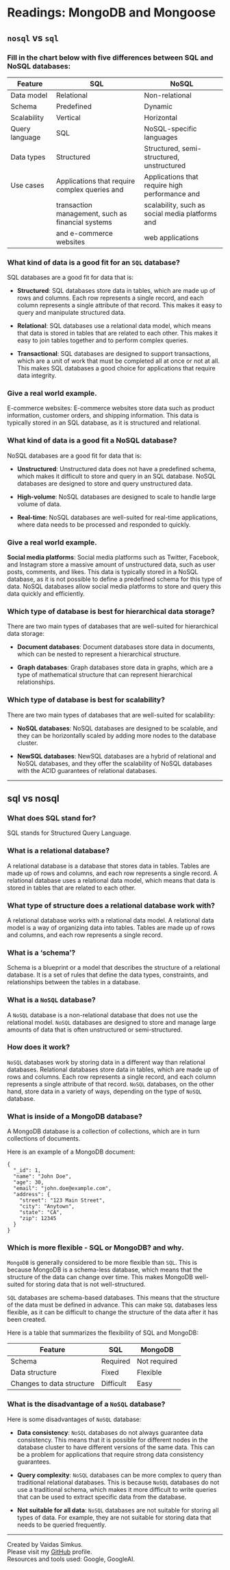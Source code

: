 # Readings: MongoDB and Mongoose

## `nosql` vs `sql`

### Fill in the chart below with five differences between SQL and NoSQL databases:

| Feature        | SQL                                                | NoSQL                                               |
|--------------- | -------------------------------------------------- | --------------------------------------------------- |
| Data model     | Relational                                         | Non-relational                                      |
| Schema         | Predefined                                         | Dynamic                                             |
| Scalability    | Vertical                                           | Horizontal                                          |
| Query language | SQL                                                | NoSQL-specific languages                            |
| Data types     | Structured                                         | Structured, semi-structured, unstructured           |
| Use cases      | Applications that require complex queries and     | Applications that require high performance and     |
|                | transaction management, such as financial systems | scalability, such as social media platforms and    |
|                | and e-commerce websites                            | web applications                                    |


### What kind of data is a good fit for an `SQL` database?

SQL databases are a good fit for data that is:

* **Structured**: SQL databases store data in tables, which are made up of rows and columns. Each row represents a single record, and each column represents a single attribute of that record. This makes it easy to query and manipulate structured data.

* **Relational**: SQL databases use a relational data model, which means that data is stored in tables that are related to each other. This makes it easy to join tables together and to perform complex queries.

* **Transactional**: SQL databases are designed to support transactions, which are a unit of work that must be completed all at once or not at all. This makes SQL databases a good choice for applications that require data integrity.

### Give a real world example.

E-commerce websites: E-commerce websites store data such as product information, customer orders, and shipping information. This data is typically stored in an SQL database, as it is structured and relational.

### What kind of data is a good fit a NoSQL database?

NoSQL databases are a good fit for data that is:

* **Unstructured**: Unstructured data does not have a predefined schema, which makes it difficult to store and query in an SQL database. NoSQL databases are designed to store and query unstructured data.

* **High-volume**: NoSQL databases are designed to scale to handle large volume of data.

* **Real-time**: NoSQL databases are well-suited for real-time applications, where data needs to be processed and responded to quickly.

### Give a real world example.

**Social media platforms**: Social media platforms such as Twitter, Facebook, and Instagram store a massive amount of unstructured data, such as user posts, comments, and likes. This data is typically stored in a NoSQL database, as it is not possible to define a predefined schema for this type of data. NoSQL databases allow social media platforms to store and query this data quickly and efficiently.

### Which type of database is best for hierarchical data storage?

There are two main types of databases that are well-suited for hierarchical data storage:

* **Document databases**: Document databases store data in documents, which can be nested to represent a hierarchical structure.

* **Graph databases**: Graph databases store data in graphs, which are a type of mathematical structure that can represent hierarchical relationships.

### Which type of database is best for scalability?

There are two main types of databases that are well-suited for scalability:

* **NoSQL databases**: NoSQL databases are designed to be scalable, and they can be horizontally scaled by adding more nodes to the database cluster.

* **NewSQL databases**: NewSQL databases are a hybrid of relational and NoSQL databases, and they offer the scalability of NoSQL databases with the ACID guarantees of relational databases.

***

## sql vs nosql 

### What does SQL stand for?

SQL stands for Structured Query Language.

### What is a relational database?

A relational database is a database that stores data in tables. Tables are made up of rows and columns, and each row represents a single record. A relational database uses a relational data model, which means that data is stored in tables that are related to each other.

### What type of structure does a relational database work with?

A relational database works with a relational data model. A relational data model is a way of organizing data into tables. Tables are made up of rows and columns, and each row represents a single record.

### What is a ‘schema’?

Schema is a blueprint or a model that describes the structure of a relational database. It is a set of rules that define the data types, constraints, and relationships between the tables in a database.

### What is a `NoSQL` database?

A `NoSQL` database is a non-relational database that does not use the relational model. `NoSQL` databases are designed to store and manage large amounts of data that is often unstructured or semi-structured.

### How does it work?

`NoSQL` databases work by storing data in a different way than relational databases. Relational databases store data in tables, which are made up of rows and columns. Each row represents a single record, and each column represents a single attribute of that record. `NoSQL` databases, on the other hand, store data in a variety of ways, depending on the type of `NoSQL` database.

### What is inside of a MongoDB database?

A MongoDB database is a collection of collections, which are in turn collections of documents.

Here is an example of a MongoDB document:

```
{
  "_id": 1,
  "name": "John Doe",
  "age": 30,
  "email": "john.doe@example.com",
  "address": {
    "street": "123 Main Street",
    "city": "Anytown",
    "state": "CA",
    "zip": 12345
  }
}
```

### Which is more flexible - SQL or MongoDB? and why.

`MongoDB` is generally considered to be more flexible than `SQL`. This is because MongoDB is a schema-less database, which means that the structure of the data can change over time. This makes MongoDB well-suited for storing data that is not well-structured.

`SQL` databases are schema-based databases. This means that the structure of the data must be defined in advance. This can make `SQL` databases less flexible, as it can be difficult to change the structure of the data after it has been created.

Here is a table that summarizes the flexibility of SQL and MongoDB:

| Feature                         | SQL        | MongoDB    |
|-------------------------------- | ---------- | ---------- |
| Schema                          | Required   | Not required |
| Data structure                  | Fixed      | Flexible   |
| Changes to data structure       | Difficult  | Easy       |


### What is the disadvantage of a `NoSQL` database?

Here is some disadvantages of `NoSQL` database: 

* **Data consistency**: `NoSQL` databases do not always guarantee data consistency. This means that it is possible for different nodes in the database cluster to have different versions of the same data. This can be a problem for applications that require strong data consistency guarantees.

* **Query complexity**: `NoSQL` databases can be more complex to query than traditional relational databases. This is because `NoSQL` databases do not use a traditional schema, which makes it more difficult to write queries that can be used to extract specific data from the database.

* **Not suitable for all data**: `NoSQL` databases are not suitable for storing all types of data. For example, they are not suitable for storing data that needs to be queried frequently.

***

Created by Vaidas Simkus.  
Please visit my [GitHub](https://github.com/MisterVaidas) profile.  
Resources and tools used: Google, GoogleAI.